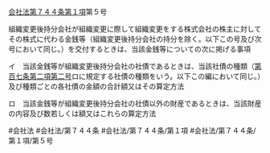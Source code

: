 [会社法第７４４条第１項](会社法＿＿＿＿第７４４条第１項)第５号

組織変更後持分会社が組織変更に際して組織変更をする株式会社の株主に対してその株式に代わる金銭等（組織変更後持分会社の持分を除く。以下この号及び次号において同じ。）を交付するときは、当該金銭等についての次に掲げる事項

イ　当該金銭等が組織変更後持分会社の社債であるときは、当該社債の種類（[第百七条第二項第二号](会社法＿＿＿＿第１０７条第２項第２号)ロに規定する社債の種類をいう。以下この編において同じ。）及び種類ごとの各社債の金額の合計額又はその算定方法

ロ　当該金銭等が組織変更後持分会社の社債以外の財産であるときは、当該財産の内容及び数若しくは額又はこれらの算定方法


#会社法
#会社法/第７４４条
#会社法/第７４４条/第１項
#会社法/第７４４条/第１項/第５号
